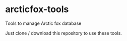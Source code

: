 # arcticfox-tools

Tools to manage Arctic fox database

Just clone / download this repository to use these tools.
